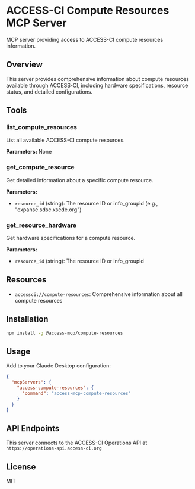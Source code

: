 # ACCESS-CI Compute Resources MCP Server

MCP server providing access to ACCESS-CI compute resources information.

## Overview

This server provides comprehensive information about compute resources available through ACCESS-CI, including hardware specifications, resource status, and detailed configurations.

## Tools

### list_compute_resources
List all available ACCESS-CI compute resources.

**Parameters:** None

### get_compute_resource
Get detailed information about a specific compute resource.

**Parameters:**
- `resource_id` (string): The resource ID or info_groupid (e.g., "expanse.sdsc.xsede.org")

### get_resource_hardware
Get hardware specifications for a compute resource.

**Parameters:**
- `resource_id` (string): The resource ID or info_groupid

## Resources

- `accessci://compute-resources`: Comprehensive information about all compute resources

## Installation

```bash
npm install -g @access-mcp/compute-resources
```

## Usage

Add to your Claude Desktop configuration:

```json
{
  "mcpServers": {
    "access-compute-resources": {
      "command": "access-mcp-compute-resources"
    }
  }
}
```

## API Endpoints

This server connects to the ACCESS-CI Operations API at `https://operations-api.access-ci.org`

## License

MIT